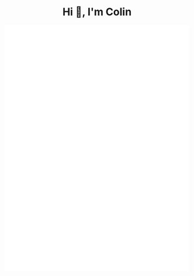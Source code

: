 <h1 align="center">Hi 👋, I'm Colin</h1>

<p align="center"><img src="https://raw.githubusercontent.com/Colin23/Colin23/refs/heads/main/github-metrics.svg" alt="Metrics"></p>
